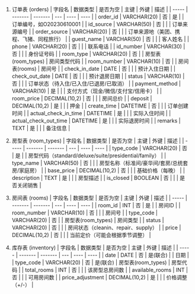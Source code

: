 1. 订单表 (orders)
| 字段名 | 数据类型 | 是否为空 | 主键 | 外键 | 描述 |
| ----- | ------- | ------- | --- | ---- | ---- |
| order_id | VARCHAR(20) | 否 | 是 | | 订单编号，如O20230610001 |
| id_source | VARCHAR(50) | 否 |  | | 订单来源编号 |
| order_source | VARCHAR(20) | 否 |  | | 订单来源地（美团、携程、飞猪、同程旅行） |
| guest_name | VARCHAR(50) | 否 | | | 客人姓名 |
| phone | VARCHAR(20) | 否 | | | 联系电话 |
| id_number | VARCHAR(30) | 否 | | | 身份证号码 |
| room_type | VARCHAR(20) | 否 | | 房型表(room_types) | 房间类型代码 |
| room_number | VARCHAR(10) | 否 | | 房间表(rooms) | 房间号 |
| check_in_date | DATE | 否 | | | 预计入住日期 |
| check_out_date | DATE | 否 | | | 预计退房日期 |
| status | VARCHAR(10) | 否 | | | 订单状态（待入住/已入住/已退房/已取消） |
| payment_method | VARCHAR(10) | 是 | | | 支付方式（现金/微信/支付宝/信用卡） |
| room_price | DECIMAL(10,2) | 否 | | | 房间总价 |
| deposit | DECIMAL(10,2) | 是 | | | 押金 |
| create_time | DATETIME | 否 | | | 订单创建时间 |
| actual_check_in_time | DATETIME | 是 | | | 实际入住时间 |
| actual_check_out_time | DATETIME | 是 | | | 实际退房时间 |
| remarks | TEXT | 是 | | | 备注信息 |

2. 房型表 (room_types)
| 字段名 | 数据类型 | 是否为空 | 主键 | 外键 | 描述 |
| ----- | ------- | ------- | --- | ---- | ---- |
| type_code | VARCHAR(20) | 否 | 是 | | 房型代码（standard/deluxe/suite/presidential/family） |
| type_name | VARCHAR(50) | 否 | | | 房型名称（标准间/豪华间/套房/总统套房/家庭房） |
| base_price | DECIMAL(10,2) | 否 | | | 基础价格（每晚） |
| description | TEXT | 是 | | | 房型描述 |
| is_closed | BOOLEAN | 否 | | | 是否关闭销售 |


3. 房间表 (rooms)
| 字段名 | 数据类型 | 是否为空 | 主键 | 外键 | 描述 |
| ----- | ------- | ------- | --- | ---- | ---- |
| room_id | INT | 否 | 是 | | 房间ID |
| room_number | VARCHAR(10) | 否 | | | 房间号 |
| type_code | VARCHAR(20) | 否 | | 房型表(room_types) | 房间类型 |
| status | VARCHAR(20) | 否 | | | 房间状态（cleanin、repair、supply） |
| price | DECIMAL(10,2) | 否 | | | 当前定价（可能会根据季节调整） |

4. 库存表 (inventory)
| 字段名 | 数据类型 | 是否为空 | 主键 | 外键 | 描述 |
| ----- | ------- | ------- | --- | ---- | ---- |
| date | DATE | 否 | 是(联合) | | 日期 |
| type_code | VARCHAR(20) | 否 | 是(联合) | 房型表(room_types) | 房型代码 |
| total_rooms | INT | 否 | | | 该房型总房间数 |
| available_rooms | INT | 否 | | | 可用房间数 |
| price_adjustment | DECIMAL(10,2) | 是 | | | 价格调整（+/-） |
